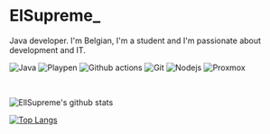 # ElSupreme_

Java developer.
I'm Belgian, I'm a student and I'm passionate about development and IT.

<p>
  <img alt="Java" src="https://img.shields.io/badge/-Java-ea2845?style=flat-square&logo=java&logoColor=white" />
  <img alt="Playpen" src="https://img.shields.io/badge/-Playpen-2AA5DC?style=flat-square&logo=Webpack&logoColor=white" />
  <img alt="Github actions" src="https://img.shields.io/badge/-Github_Actions-2088FF?style=flat-square&logo=github-actions&logoColor=white" />
  <img alt="Git" src="https://img.shields.io/badge/-Git-F05032?style=flat-square&logo=git&logoColor=white" />
  <img alt="Nodejs" src="https://img.shields.io/badge/-Nodejs-43853d?style=flat-square&logo=Node.js&logoColor=white" />
  <img alt ="Proxmox" src="https://img.shields.io/badge/-Proxmox-E57000?style=flat-square&logo=Proxmox&logoColor=white" />
</p>


<br>


![EllSupreme's github stats](https://github-readme-stats.vercel.app/api?username=EllSupreme&theme=graywhite&show_icons=true)

[![Top Langs](https://github-readme-stats.vercel.app/api/top-langs/?username=EllSupreme)](https://github.com/EllSupreme/github-readme-stats)

